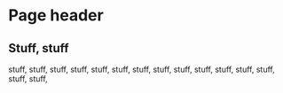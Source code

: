 # Page header
## Stuff, stuff
stuff, 
stuff, 
stuff, 
stuff, 
stuff, 
stuff, 
stuff, 
stuff, 
stuff, 
stuff, 
stuff, 
stuff, 
stuff, 
stuff, 
stuff, 
